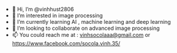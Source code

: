 - 👋 Hi, I’m @vinhhust2806
- 👀 I’m interested in image processing
- 🌱 I’m currently learning AI , machine learning and deep learning
- 💞️ I’m looking to collaborate on advanced image processing
- 📫 You could reach me at : vinhsocolaaa@gmail.com or https://www.facebook.com/socola.vinh.35/

<!---
vinhhust2806/vinhhust2806 is a ✨ special ✨ repository because its `README.md` (this file) appears on your GitHub profile.
You can click the Preview link to take a look at your changes.
--->
